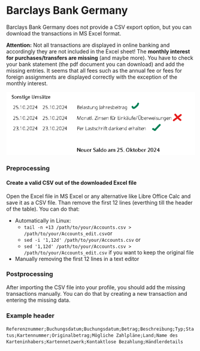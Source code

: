 # Barclays Bank Germany
Barclays Bank Germany does not provide a CSV export option, but you can download the transactions in MS Excel format.

**Attention:** Not all transactions are displayed in online banking and accordingly they are not included in the Excel sheet! The **monthly interest for purchases/transfers are missing** (and maybe more). You have to check your bank statement (the pdf document you can download) and add the missing entries. It seems that all fees such as the annual fee or fees for foreign assignments are displayed correctly with the exception of the monthly interest.

![screenshot bank statement pdf](missingtransaction.png)

### Preprocessing

#### Create a valid CSV out of the downloaded Excel file

Open the Excel file in MS Excel or any alternative like Libre Office Calc and save it as a CSV file. Than remove the first 12 lines (everthing till the header of the table). You can do that:
  - Automatically in Linux: 
    - `tail -n +13 /path/to/your/Accounts.csv > /path/to/your/Accounts_edit.csv`or 
    - `sed -i '1,12d' /path/to/your/Accounts.csv` or 
    - `sed '1,12d' /path/to/your/Accounts.csv > /path/to/your/Accounts_edit.csv` if you want to keep the original file
  - Manually removing the first 12 lines in a text editor

### Postprocessing

After importing the CSV file into your profile, you should add the missing transactions manually. You can do that by creating a new transaction and entering the missing data.

### Example header

`Referenznummer;Buchungsdatum;Buchungsdatum;Betrag;Beschreibung;Typ;Status;Kartennummer;Originalbetrag;Mögliche Zahlpläne;Land;Name des Karteninhabers;Kartennetzwerk;Kontaktlose Bezahlung;Händlerdetails`
